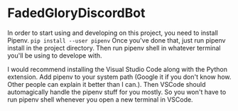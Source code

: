 # FadedGloryDiscordBot

In order to start using and developing on this project, you need to install Pipenv.
```pip install --user pipenv```
Once you've done that, just run pipenv install in the project directory.
Then run pipenv shell in whatever terminal you'll be using to develope with.

I would recommend installing the Visual Studio Code along with the Python extension.
Add pipenv to your system path (Google it if you don't know how. Other people can explain it better than I can.).
Then VSCode should automagically handle the pipenv stuff for you mostly. So you won't have to run pipenv shell whenever you open a new terminal in VSCode.